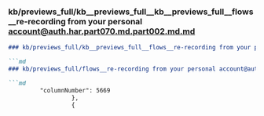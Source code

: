 ### kb/previews_full/kb__previews_full__kb__previews_full__flows__re-recording from your personal account@auth.har.part070.md.part002.md.md

```md
### kb/previews_full/kb__previews_full__flows__re-recording from your personal account@auth.har.part070.md.part002.md

```md
### kb/previews_full/flows__re-recording from your personal account@auth.har.part070.md (part 002)

```md
         "columnNumber": 5669
                  },
                  {
       
```

```

```

```
